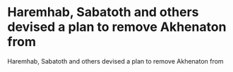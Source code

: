 # Haremhab, Sabatoth and others devised a plan to remove Akhenaton from

Haremhab, Sabatoth and others devised a plan to remove Akhenaton from